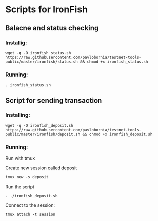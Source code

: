 # Scripts for IronFish

## Balacne and status checking

### Installig:

```
wget -q -O ironfish_status.sh https://raw.githubusercontent.com/pavlobornia/testnet-tools-public/master/ironfish/status.sh && chmod +x ironfish_status.sh
```

### Running:

```
. ironfish_status.sh
```

## Script for sending transaction

### Installing:

```
wget -q -O ironfish_deposit.sh https://raw.githubusercontent.com/pavlobornia/testnet-tools-public/master/ironfish/deposit.sh && chmod +x ironfish_deposit.sh
```

### Running:

Run with tmux

Create new session called deposit

```
tmux new -s deposit
```

Run the script

```
. ./ironfish_deposit.sh
```

Connect to the session:

```
tmux attach -t session
```
